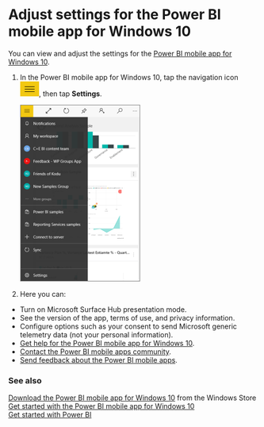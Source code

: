 <properties 
   pageTitle="Adjust settings for the Power BI mobile app for Windows 10"
   description="Adjust settings for the Power BI mobile app for Windows 10"
   services="powerbi" 
   documentationCenter="" 
   authors="maggiesMSFT" 
   manager="mblythe" 
   backup=""
   editor=""
   tags=""
   qualityFocus="no"
   qualityDate=""/>
 
<tags
   ms.service="powerbi"
   ms.devlang="NA"
   ms.topic="article"
   ms.tgt_pltfrm="NA"
   ms.workload="powerbi"
   ms.date="06/20/2016"
   ms.author="maggies"/>

# Adjust settings for the Power BI mobile app for Windows 10

You can view and adjust the settings for the [Power BI mobile app for Windows 10](powerbi-mobile-win10phone-app-get-started.md).

1. In the Power BI mobile app for Windows 10, tap the navigation icon ![](media/powerbi-mobile-adjust-settings-for-the-win10phone-app/power-bi-windows-10-navigation-pane-icon.png), then tap **Settings**.

    ![](media/powerbi-mobile-adjust-settings-for-the-win10phone-app/power-bi-windows-10-navigation-pane.png)

2. Here you can:

 -   Turn on Microsoft Surface Hub presentation mode.
 -   See the version of the app, terms of use, and privacy information. 
 -   Configure options such as your consent to send Microsoft generic telemetry data (not your personal information).
 -   [Get help for the Power BI mobile app for Windows 10](powerbi-mobile-win10phone-app-get-started.md).
 -   [Contact the Power BI mobile apps community](http://community.powerbi.com/t5/Mobile-Apps/bd-p/power-bi-mobile).
 -   [Send feedback about the Power BI mobile apps](https://ideas.powerbi.com/forums/265200-power-bi/category/105939-mobile).

### See also

[Download the Power BI mobile app for Windows 10](http://go.microsoft.com/fwlink/?LinkID=526478) from the Windows Store  
[Get started with the Power BI mobile app for Windows 10](powerbi-mobile-win10phone-app-get-started.md)  
[Get started with Power BI](powerbi-service-get-started.md)


